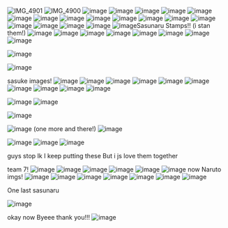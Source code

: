 ![IMG_4901](https://github.com/user-attachments/assets/73edc68a-f289-429d-8462-62809941dac5)
![IMG_4900](https://github.com/user-attachments/assets/2d30c88b-b0dc-4453-a3c2-cf92945124c4)
![image](https://i.postimg.cc/DzT5bcKv/tumblr-9d2c1e47f4a960ea6737836b3c917c8b-faf66db9-100.png)
![image](https://files.catbox.moe/tuzb96.gif)
![image](https://files.catbox.moe/rzjxa9.png)
![image](https://64.media.tumblr.com/defe3afa688a8a574a4b3bc123804e34/0d3c0d3b30e5ba58-f8/s100x200/60b4b8c6f7def13b30eef434857296760fa1ac8c.pnj)
![image](https://64.media.tumblr.com/92b66b9fabda221c3af8bc68ee778b15/814c37176a513030-bf/s100x200/d5ff01e80ed11512648d75de4fc39352ecffb2f5.pnj)
![image](https://i.postimg.cc/qvVCN9gQ/tumblr-bad6c20226b3e46830f5d3f14f0dc0cb-a9253054-100.png)
![image](https://i.postimg.cc/tTVgh24V/4soyy4.png)
![image](https://i.postimg.cc/d1qF5Fvd/inmpkr.gif)
![image](https://i.postimg.cc/HxypJzpv/f3a6is.gif)
![image](https://i.postimg.cc/ZKF5Fw61/ii5fjk.png)
![image](https://i.postimg.cc/ZYvFNKLW/mnfojg.gif)
![image](https://i.postimg.cc/YqcXk4rb/38.png)
![image](https://i.postimg.cc/Y2QPvNyJ/95.webp)
![image](https://i.postimg.cc/hGKbvx61/11.png)
![image](https://64.media.tumblr.com/18efec6e8145249b5819c527f21df367/a2c22d45d485e6f7-52/s100x200/a6ed2c00d0138bd1ae451123f09caf40800ddf4c.gifv)
![image](https://64.media.tumblr.com/1aa66a56db7b0f3f2d4234bc5b2579a8/2078da70eb74e1c0-a1/s100x200/203a65381edb1b550de34870e62a494062bcbd75.webp)
![image](https://images-wixmp-ed30a86b8c4ca887773594c2.wixmp.com/f/dafb6d73-2160-495a-ae20-b3f50082b6ff/d15jm3t-9ac8dfe0-7d9f-4d0a-926d-25fbf62b173e.gif?token=eyJ0eXAiOiJKV1QiLCJhbGciOiJIUzI1NiJ9.eyJzdWIiOiJ1cm46YXBwOjdlMGQxODg5ODIyNjQzNzNhNWYwZDQxNWVhMGQyNmUwIiwiaXNzIjoidXJuOmFwcDo3ZTBkMTg4OTgyMjY0MzczYTVmMGQ0MTVlYTBkMjZlMCIsIm9iaiI6W1t7InBhdGgiOiJcL2ZcL2RhZmI2ZDczLTIxNjAtNDk1YS1hZTIwLWIzZjUwMDgyYjZmZlwvZDE1am0zdC05YWM4ZGZlMC03ZDlmLTRkMGEtOTI2ZC0yNWZiZjYyYjE3M2UuZ2lmIn1dXSwiYXVkIjpbInVybjpzZXJ2aWNlOmZpbGUuZG93bmxvYWQiXX0.fhsJnCIXK0XruJjNg-dDZ5xHrcz_pGPEt6LLEjvg-D4)
![image](https://64.media.tumblr.com/ec0a9c5a8c16f6d79e85b5ef91019343/e0a81fd32df4ce55-b0/s100x200/51b845183da5a3d215655b5194963f40cd695d0e.gifv)Sasunaru Stamps!! (i stan them!)
![image](https://64.media.tumblr.com/f3684b3d0572fc8e333b736995b4bed4/0c9d6b33bcece83c-27/s100x200/46001306742557758f0f023ec2448648bd64836e.gifv)
![image](https://64.media.tumblr.com/f43b24db9e28229ffc5ca8d0af7b2f30/0c9d6b33bcece83c-b2/s100x200/d5bb909bc5c28cc27d9327876118623dd3287b69.pnj)
![image](https://64.media.tumblr.com/1ec8bf3c90bb8c721c81982b2fb8ab37/0c9d6b33bcece83c-c3/s100x200/5fdae3dcbee4f62159447cc1cda7971fac7fd498.gifv)
![image](https://64.media.tumblr.com/3157443e7f9ed83bbd2ec11f8b80f721/0c9d6b33bcece83c-27/s100x200/1519fa7ea75393c67e7ffb3c2c50356cbaa91c71.gifv)
![image](https://64.media.tumblr.com/559d40d9ce84bf74592ef9ad461008d2/3e50603728b5b05a-cb/s75x75_c1/ed3879e223cfa3c6a2f5daf55d6592ccac246897.gifv)
![image](https://64.media.tumblr.com/fb2f260d9e2bb0d9b5cb773ee48ca62c/3e50603728b5b05a-c0/s100x200/30f76051a985bfe221d4b792f3429a9c7a238d58.jpg)
![image](https://64.media.tumblr.com/36c07a66d67915ea428f2c4978e0a566/3e50603728b5b05a-ee/s100x200/77b5bf60ccaeb523befddcb519c0c37bed4c2b49.gifv)
![image](https://64.media.tumblr.com/817ff67e9c2fc3b9b4e0683c81f5edc8/3e50603728b5b05a-f8/s100x200/552616b55bbd4eb0b08b10833cf0d2db0fbfeb2c.gifv)

![image](https://64.media.tumblr.com/2477a9683efdb8be638c89a558ee4fed/89eff283b348979f-88/s400x600/ebad58449f7076c1a25327af513f456a8669395d.gifv)

![image](https://64.media.tumblr.com/036e48cbf58a25d6f535bf3dc5505610/1a189060694830cd-9c/s100x200/973d02acaafad734c14654770b36c8270164f1f2.jpg)
          
sasuke images!
![image](https://64.media.tumblr.com/2ec8bb89348827b6897cda74ac970158/1969d3fd22d19101-70/s100x200/614ad02acd77eb9730e54767a866c12a36ec8ffc.gifv)
![image](https://64.media.tumblr.com/c2e3cd3ed0e6d15358e4b24dfbce383c/1969d3fd22d19101-a6/s100x200/98a32363e89b2fdabfd925251beb8597c16ff783.jpg)
![image](https://64.media.tumblr.com/fd9d11fd27dfcc7964ef3486b58d0032/1969d3fd22d19101-d2/s100x200/17318596cf9667c8b93ae0ae8411b3e125e39703.pnj)
![image](https://64.media.tumblr.com/22a289173eb83bec9549cfef402d847b/1969d3fd22d19101-87/s100x200/ac9d741fb1ed839555129a2fc0cfecad9ef9d7b6.gifv)
![image](https://64.media.tumblr.com/83a1d446999a2b9de5577f1e7e75533c/f7622c48ebb580cd-b3/s100x200/569fda2a833811f4cdf50b2d3c8f4cd087981d3c.jpg)
![image](https://64.media.tumblr.com/081ea405bf5052c266d107cc220e7210/f7622c48ebb580cd-1d/s100x200/7a324d78fa5e2f76c7000644438c37c34778b839.pnj)
![image](https://64.media.tumblr.com/fdbfbb0258d5e16a814b2dcbd59a2536/f7622c48ebb580cd-2a/s100x200/7f452522a33a80abeafc372ab010138e33d3054b.pnj)
![image](https://64.media.tumblr.com/f243f281a5376521ab2bf85057424946/b98cc82339bd46c3-b9/s100x200/13ccec1f18454610d4e831e14afbce412c17e856.jpg)
![image](https://64.media.tumblr.com/149eddb66220a76eff6a247c7c63e63e/b98cc82339bd46c3-d9/s100x200/b5acdd3fd90d73e9ac5e3d7174d47da1b305123a.gifv)
![image](https://64.media.tumblr.com/70d549f6fec7ff86ea524792ae2da389/b98cc82339bd46c3-11/s100x200/7bd5059f7b7fd8638a6e360129203d897abd8fa8.jpg)

![image](https://64.media.tumblr.com/1a7a46a933825c99732690cce776624f/f7622c48ebb580cd-d5/s500x750/1be0d1984ef106e7b6f21d8452e9da5b5c150436.jpg)
![image](https://64.media.tumblr.com/d91f867427169f9dc8f0d8001e5e5ba1/768dd4f679162cb3-e3/s1280x1920/798353f55d27ba2395310f0ec5337cab2541f01b.jpg)


![image](https://64.media.tumblr.com/92ddb9deae14955d4006be7744e8f7b8/955ded49c6a25c7d-db/s1280x1920/857fca6b00c5a568adb6b1a3071eab7e92224d65.jpg)


![image](https://64.media.tumblr.com/53f9875d45fae708efc81572223e9b51/b2cb8c99f08ab124-70/s1280x1920/a635578c3590dcc660b0d89c04c15e83904265cc.pnj)
(one more and there!)
![image](https://64.media.tumblr.com/ae9751a1c90a9dfd9eda97d5f0650d22/4c9a613b60d63ad4-06/s500x750/83d654fef6648e438408230257edea71f73af465.pnj)

![image](https://64.media.tumblr.com/523831717edd8b6a7a1c396db48fd81c/b81673341ae28ed2-57/s75x75_c1/09730e3abd1567374c77e0ac7ea9310836f6eb09.gifv)
![image](https://64.media.tumblr.com/eb3dfc5c2be19876f41120a790875b36/6f53b0ab79a71bed-68/s100x200/d27c97960a8f565ef16f81491c5aed45fac697fe.gifv)
![image](https://64.media.tumblr.com/9305991405b2c5d89678d80c11a26eea/6f53b0ab79a71bed-0f/s100x200/096c1519722e8247279b7d530d3d19ffb303e1e0.gifv)

guys stop Ik I keep putting these But i js love them together 

 team 7!
![image](https://64.media.tumblr.com/47abc47e45e9ef5ad72eaac618c3e4c9/36ddbbe6552f81d0-ba/s100x200/64af92e06e679425019182c917c5db4f383b19cc.jpg)
![image](https://64.media.tumblr.com/3662b03d29edd9d4947aae72d3b3f85a/36ddbbe6552f81d0-e0/s100x200/0e239df07bd23a6f12045e5b977abbf016c6488c.gifv)
![image](https://64.media.tumblr.com/7f95e5c8dea1057353fcd0d9b0d86e3d/36ddbbe6552f81d0-f3/s100x200/cab60d73e280f36642bd5d855f633d19fca67236.jpg)
![image](https://64.media.tumblr.com/dd4305bd1c8214e98a9c794891e34386/36ddbbe6552f81d0-c2/s100x200/2d94511cfce7860fa826b14131efef47776d4d52.pnj)
![image](https://64.media.tumblr.com/94bcb2f2df68128008adea11abf0f418/36ddbbe6552f81d0-fb/s75x75_c1/b0ed2e694ae9a3621e51403647b7f74df87d5450.jpg)
![image](https://64.media.tumblr.com/4eb3e08b3eebcc83faf36856486b4696/c0d71cc3e11e8cec-a5/s100x200/42679891113e6791948e11be336e7df05680f2b8.jpg)
now Naruto imgs!
![image](https://64.media.tumblr.com/97db342eb641a9cd3070243d7ab29e01/c3c142b1f1730cc2-6e/s100x200/2f3d5479e056a237f2f550cda2e29377cf126fc1.gifv)
![image](https://64.media.tumblr.com/a4c40353e02c03245c7c916e4d2d3df6/c3c142b1f1730cc2-95/s100x200/628350c711e351554bb0596714e83e56f63ad434.jpg)
![image](https://64.media.tumblr.com/b334ee55cc6e6f28dc08bfa139bbca88/c3c142b1f1730cc2-b3/s100x200/ac6c9aa8527371b002baf22fc47fb46bd658135f.gifv)
![image](https://64.media.tumblr.com/09b4db5280c2655249a6a3623d30f592/c3c142b1f1730cc2-cd/s100x200/5f2d5bbcdab8085b97ceaea12d021926a2f30706.pnj)
![image](https://64.media.tumblr.com/2a074561df161e9430c7b4b242e99301/c3c142b1f1730cc2-9e/s100x200/5c3986aae2f1507a529dba6e10a633a854db2719.gifv)
![image](https://64.media.tumblr.com/e8560f6905dc63aaac52b1e2a87726ad/c3c142b1f1730cc2-ad/s100x200/75f36fa970294eab9af6c31fee5694ca2bfaf20f.jpg)
![image](https://64.media.tumblr.com/83439d89febd682f8b852f1931458d35/c3c142b1f1730cc2-c5/s100x200/82b2e4f3462e81e871113da36deb953ddc266d98.gifv)

One last sasunaru

![image](https://64.media.tumblr.com/b37d5b8bc794d63aae1d59a5cfd7100d/93b14f5d28ae4121-43/s100x200/524a17ffa5664bae2f45658f8996417e4bb5f4dd.gifv)

okay now Byeee thank you!!!
![image](https://64.media.tumblr.com/23209b5402693d12546edd040fe7b89c/fa9109f58502ff3b-af/s250x400/376cf59faca4ef98fc82878ea253fa82997e9ced.gifv)



